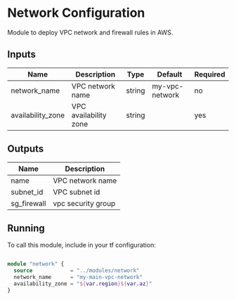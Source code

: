 # Network Configuration

 Module to deploy VPC network and firewall rules in AWS.

## Inputs

| Name         	| Description      	| Type   	| Default        	| Required 	|
|--------------	|------------------	|--------	|----------------	|----------	|
| network_name 	| VPC network name 	| string 	| my-vpc-network 	| no      	|
| availability_zone 	| VPC availability zone 	| string 	|  	| yes      	|
## Outputs

| Name         	| Description      	
|--------------	|------------------
| name 	        | VPC network name 	
| subnet_id	        | VPC subnet id 	
| sg_firewall        | vpc security group 	

## Running

To call this module, include in your tf configuration:

```terraform

module "network" {
  source            = "../modules/network"
  network_name      = "my-main-vpc-network"
  availability_zone = "${var.region}${var.az}" 
}

```
